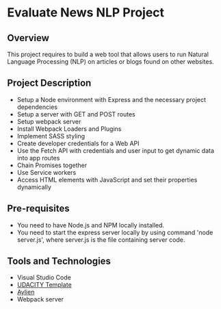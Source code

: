 # Evaluate News NLP Project

## Overview
This project requires to build a web tool that allows users to run Natural Language Processing (NLP) on articles or blogs found on other websites. 

## Project Description
* Setup a Node environment with Express and the necessary project dependencies
* Setup a server with GET and POST routes
* Setup webpack server
* Install Webpack Loaders and Plugins
* Implement SASS styling
* Create developer credentials for a Web API
* Use the Fetch API with credentials and user input to get dynamic data into app routes
* Chain Promises together
* Use Service workers
* Access HTML elements with JavaScript and set their properties dynamically

## Pre-requisites
* You need to have Node.js and NPM locally installed.
* You need to start the express server locally by using command 'node server.js', where server.js is the file containing server code.

## Tools and Technologies
* Visual Studio Code
* [UDACITY Template](https://github.com/udacity/fend/tree/refresh-2019/projects/evaluate-news-nlp)
* [Aylien](https://aylien.com/)
* Webpack server
